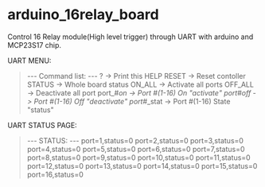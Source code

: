# arduino_16relay_board
Control 16 Relay module(High level trigger) through UART with arduino and MCP23S17 chip.



UART MENU:
> --- Command list: ---
> ? -> Print this HELP
> RESET -> Reset contoller
> STATUS -> Whole board status
> ON_ALL -> Activate all ports
> OFF_ALL -> Deactivate all port
> port_#_on -> Port #(1-16) On  "activate"
> port_#_off -> Port #(1-16) Off  "deactivate"
> port_#_stat -> Port #(1-16) State  "status"


UART STATUS PAGE:
> --- STATUS: ---
> port=1,status=0
> port=2,status=0
> port=3,status=0
> port=4,status=0
> port=5,status=0
> port=6,status=0
> port=7,status=0
> port=8,status=0
> port=9,status=0
> port=10,status=0
> port=11,status=0
> port=12,status=0
> port=13,status=0
> port=14,status=0
> port=15,status=0
> port=16,status=0

